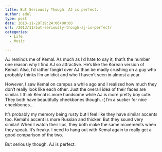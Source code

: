 ```yaml
---
title: But Seriously Though. AJ is perfect.
author: edel
type: post
date: 2013-11-28T19:24:06+00:00
url: /2013/11/but-seriously-though-aj-is-perfect/
categories:
  - Life
  - Music

---
```

AJ reminds me of Kemal. As much as I&#8217;d hate to say it, that&#8217;s the number one reason why I find AJ so attractive. He&#8217;s like the Korean version of Kemal. Also, I&#8217;d rather fangirl over AJ than be madly crushing on a guy who probably thinks I&#8217;m an idiot and who I haven&#8217;t seen in almost a year.

However, I saw Kemal on campus a while ago and I realized how much they don&#8217;t really look like each other. Just the overall idea of their faces are similar. I think Kemal is more handsome while AJ is more pretty boy cute. They both have beautifully cheekbones though. :( I&#8217;m a sucker for nice cheekbones&#8230;

It&#8217;s probably my memory being rusty but I feel like they have similar accents too. Kemal&#8217;s accent is more Russian and thicker. But they sound very similar! When I watch their lips, they both make the same movements when they speak. It&#8217;s freaky. I need to hang out with Kemal again to really get a good comparison of the two.

But seriously though. AJ is perfect.

<ol class="footnote">
</ol>